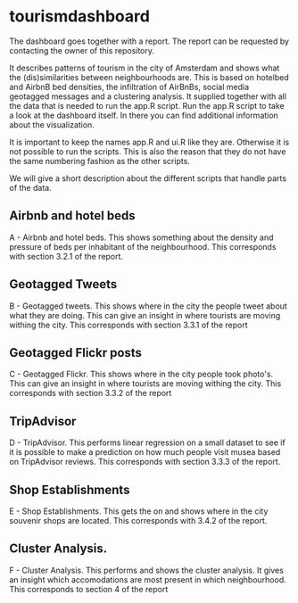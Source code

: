 # tourismdashboard
The dashboard goes together with a report. The report can be requested by contacting the owner of this repository.

It describes patterns of tourism in the city of Amsterdam and shows what the (dis)similarities between neighbourhoods are. This is based on hotelbed and AirbnB bed densities, the infiltration of AirBnBs, social media geotagged messages and a clustering analysis.
It supplied together with all the data that is needed to run the app.R script.
Run the app.R script to take a look at the dashboard itself. In there you can find additional information about the visualization.

It is important to keep the names app.R and ui.R like they are. Otherwise it is not possible to run the scripts. This is also the reason that they do not have the same numbering fashion as the other scripts.

We will give a short description about the different scripts that handle parts of the data.


## Airbnb and hotel beds

A - Airbnb and hotel beds. This shows something about the density and pressure of beds per inhabitant of the neighbourhood. This corresponds with section 3.2.1 of the report.

## Geotagged Tweets

B - Geotagged tweets. This shows where in the city the people tweet about what they are doing. This can give an insight in where tourists are moving withing the city. This corresponds with section 3.3.1 of the report

## Geotagged Flickr posts

C - Geotagged Flickr. This shows where in the city people took photo's. This can give an insight in where tourists are moving withing the city. This corresponds with section 3.3.2 of the report

## TripAdvisor 

D - TripAdvisor. This performs linear regression on a small dataset to see if it is possible to make a prediction on how much people visit musea based on TripAdvisor reviews. This corresponds with section 3.3.3 of the report.

## Shop Establishments

E - Shop Establishments. This gets the on and shows where in the city souvenir shops are located. This corresponds with 3.4.2 of the report.

## Cluster Analysis.

F - Cluster Analysis. This performs and shows the cluster analysis. It gives an insight which accomodations are most present in which neighbourhood. This corresponds to section 4 of the report
